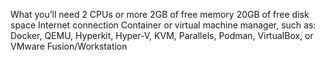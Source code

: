 What you’ll need 
2 CPUs or more
2GB of free memory
20GB of free disk space
Internet connection
Container or virtual machine manager, such as: Docker, QEMU, Hyperkit, Hyper-V, KVM, Parallels, Podman, VirtualBox, or VMware Fusion/Workstation
